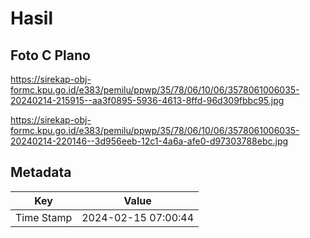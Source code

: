 # Hasil

## Foto C Plano

https://sirekap-obj-formc.kpu.go.id/e383/pemilu/ppwp/35/78/06/10/06/3578061006035-20240214-215915--aa3f0895-5936-4613-8ffd-96d309fbbc95.jpg

https://sirekap-obj-formc.kpu.go.id/e383/pemilu/ppwp/35/78/06/10/06/3578061006035-20240214-220146--3d956eeb-12c1-4a6a-afe0-d97303788ebc.jpg


## Metadata

| Key        | Value               |
| ---------- | ------------------- |
| Time Stamp | 2024-02-15 07:00:44 |



